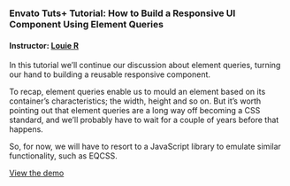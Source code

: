### Envato Tuts+ Tutorial: How to Build a Responsive UI Component Using Element Queries 
#### Instructor: [Louie R](https://tutsplus.com/authors/lourfield)

In this tutorial we’ll continue our discussion about element queries, turning our hand to building a reusable responsive component.

To recap, element queries enable us to mould an element based on its container’s characteristics; the width, height and so on. But it’s worth pointing out that element queries are a long way off becoming a CSS standard, and we’ll probably have to wait for a couple of years before that happens.

So, for now, we will have to resort to a JavaScript library to emulate similar functionality, such as EQCSS.

[View the demo](http://tutsplus.github.io/how-to-build-a-responsive-ui-component-using-element-queries)
